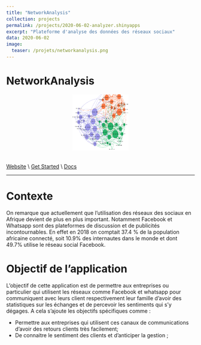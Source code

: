 ```yaml
---
title: "NetworkAnalysis"
collection: projects
permalink: /projects/2020-06-02-analyzer.shinyapps
excerpt: "Plateforme d'analyse des données des réseaux sociaux"
data: 2020-06-02
image:
  teaser: /projets/networkanalysis.png
---
```


# NetworkAnalysis


<div align="center">
<img src="https://raw.githubusercontent.com/armelsoubeiga/neweb/main/images/projets/networkanalysis.png" style="height:150px; width:150px;" />
</div><br />

[Website](https://armelsoubeiga2.shinyapps.io/NETWORKanalysis/) \ [Get Started]() \ [Docs](https://github.com/armelsoubeiga/neweb/blob/main/files/CahierDesCharge_V0.1.pdf)

------

# Contexte
On remarque que actuellement que l’utilisation des réseaux des sociaux en Afrique devient de plus en plus important. Notamment Facebook et Whatsapp sont des plateformes de discussion et de  publicités incontournables. En effet en 2018 on comptait  37.4 % de la population africaine connecté, soit  10.9% des internautes dans le monde et dont 49.7% utilise le réseau social Facebook.

# Objectif de l’application

L’objectif de cette application est de permettre aux entreprises ou particulier qui utilisent les réseaux comme Facebook et whatsapp pour communiquent avec leurs client respectivement leur famille d’avoir des statistiques sur les échanges et de percevoir les sentiments qui s’y dégages. A cela s’ajoute les objectifs spécifiques comme :
-	Permettre aux entreprises qui utilisent ces canaux de communications d’avoir des retours clients très facilement;
-	De connaitre le sentiment des clients et d’anticiper la gestion ;


